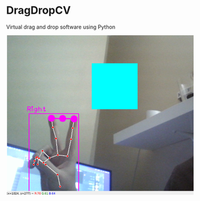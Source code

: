 # DragDropCV
Virtual drag and drop software using Python
<p align="center">
  <img src="Screenshot_from_2022-01-31_18-54-52.png" width="500" title="Screenshot">
</p>
